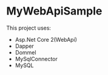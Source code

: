 # MyWebApiSample
This project uses:
  - Asp.Net Core 2(WebApi)
  - Dapper
  - Dommel
  - MySqlConnector
  - MySQL
